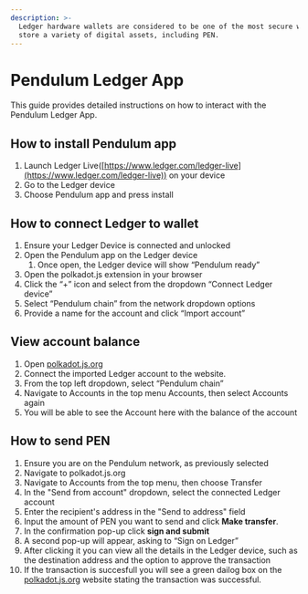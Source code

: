 ```yaml
---
description: >-
  Ledger hardware wallets are considered to be one of the most secure ways to
  store a variety of digital assets, including PEN.
---
```


# Pendulum Ledger App

This guide provides detailed instructions on how to interact with the Pendulum Ledger App.

## How to install Pendulum app

1. Launch Ledger Live([https://www.ledger.com/ledger-live](https://www.ledger.com/ledger-live)) on your device
2. Go to the Ledger device
3. Choose Pendulum app and press install

## How to connect Ledger to wallet

1. Ensure your Ledger Device is connected and unlocked
2. Open the Pendulum app on the Ledger device
   1. Once open, the Ledger device will show “Pendulum ready”
3. Open the polkadot.js extension in your browser
4. Click the “+” icon and select from the dropdown “Connect Ledger device”
5. Select “Pendulum chain” from the network dropdown options
6. Provide a name for the account and click “Import account”

## View account balance

1. Open [polkadot.js.org](http://polkadot.js.org)
2. Connect the imported Ledger account to the website.
3. From the top left dropdown, select “Pendulum chain”
4. Navigate to Accounts in the top menu Accounts, then select Accounts again
5. You will be able to see the Account here with the balance of the account

## How to send PEN

1. Ensure you are on the Pendulum network, as previously selected
2. Navigate to polkadot.js.org
3. Navigate to Accounts from the top menu, then choose Transfer
4. In the "Send from account" dropdown, select the connected Ledger account
5. Enter the recipient's address in the "Send to address" field
6. Input the amount of PEN you want to send and click **Make transfer**.
7. In the confirmation pop-up click **sign and submit**
8. A second pop-up will appear, asking to “Sign on Ledger”
9. After clicking it you can view all the details in the Ledger device, such as the destination address and the option to approve the transaction
10. If the transaction is succesfull you will see a green dailog box on the [polkadot.js.org](http://polkadot.js.org) website stating the transaction was successful.
